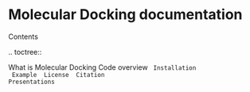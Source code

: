 Molecular Docking documentation
==================================

Contents

.. toctree::
 
 What is Molecular Docking <Intro>
 Code overview <Code>
 Installation  <Install>
 Example <Example>
 License <License>
 Citation <Citation>
 Presentations <Presentations>          

